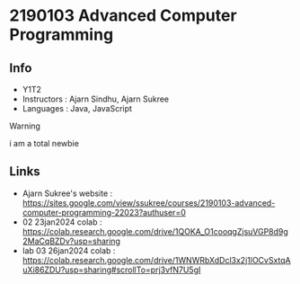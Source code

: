 # 2190103 Advanced Computer Programming

## Info
* Y1T2
* Instructors : Ajarn Sindhu, Ajarn Sukree
* Languages : Java, JavaScript

> [!WARNING]
> i am a total newbie

## Links
* Ajarn Sukree's website : https://sites.google.com/view/ssukree/courses/2190103-advanced-computer-programming-22023?authuser=0
* 02 23jan2024 colab : https://colab.research.google.com/drive/1QOKA_O1cooqgZjsuVGP8d9g2MaCqBZDv?usp=sharing
* lab 03 26jan2024 colab : https://colab.research.google.com/drive/1WNWRbXdDcl3x2j1lOCvSxtqAuXi86ZDU?usp=sharing#scrollTo=prj3vfN7U5gI
